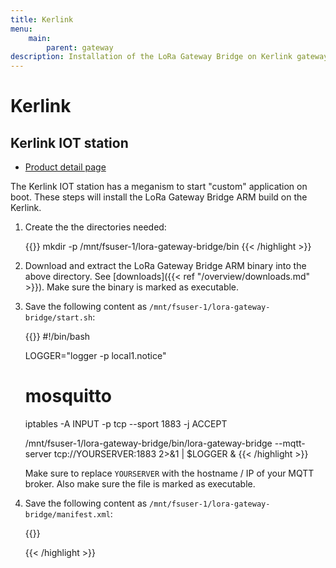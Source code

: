 ```yaml
---
title: Kerlink
menu:
    main:
        parent: gateway
description: Installation of the LoRa Gateway Bridge on Kerlink gateways.
---
```


# Kerlink

## Kerlink IOT station

* [Product detail page](https://www.kerlink.com/product/wirnet-station/)

The Kerlink IOT station has a meganism to start "custom" application on boot.
These steps will install the LoRa Gateway Bridge ARM build on the Kerlink.

1. Create the the directories needed:

    {{<highlight bash>}}
    mkdir -p /mnt/fsuser-1/lora-gateway-bridge/bin
    {{< /highlight >}}

2. Download and extract the LoRa Gateway Bridge ARM binary into the above
   directory. See [downloads]({{< ref "/overview/downloads.md" >}}).
   Make sure the binary is marked as executable.

3. Save the following content as `/mnt/fsuser-1/lora-gateway-bridge/start.sh`:

    {{<highlight bash>}}
    #!/bin/bash

    LOGGER="logger -p local1.notice"

    # mosquitto
    iptables -A INPUT -p tcp --sport 1883 -j ACCEPT

    /mnt/fsuser-1/lora-gateway-bridge/bin/lora-gateway-bridge --mqtt-server tcp://YOURSERVER:1883  2>&1 | $LOGGER &
    {{< /highlight >}}

    Make sure to replace `YOURSERVER` with the hostname / IP of your MQTT
    broker. Also make sure the file is marked as executable.

4. Save the following content as `/mnt/fsuser-1/lora-gateway-bridge/manifest.xml`:

    {{<highlight xml>}}
    <?xml version="1.0"?>
    <manifest>
        <app name="lora-gateway-bridge" appid="1" binary="start.sh" >
            <start param="" autostart="y"/>
            <stop kill="9"/>
        </app>
    </manifest>
    {{< /highlight >}}
